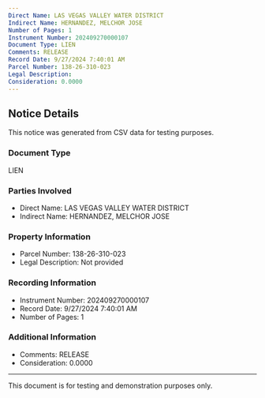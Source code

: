 ```yaml
---
Direct Name: LAS VEGAS VALLEY WATER DISTRICT
Indirect Name: HERNANDEZ, MELCHOR JOSE
Number of Pages: 1
Instrument Number: 202409270000107
Document Type: LIEN
Comments: RELEASE
Record Date: 9/27/2024 7:40:01 AM
Parcel Number: 138-26-310-023
Legal Description: 
Consideration: 0.0000
---
```


## Notice Details

This notice was generated from CSV data for testing purposes.

### Document Type
LIEN

### Parties Involved
- Direct Name: LAS VEGAS VALLEY WATER DISTRICT
- Indirect Name: HERNANDEZ, MELCHOR JOSE

### Property Information
- Parcel Number: 138-26-310-023
- Legal Description: Not provided

### Recording Information
- Instrument Number: 202409270000107
- Record Date: 9/27/2024 7:40:01 AM
- Number of Pages: 1

### Additional Information
- Comments: RELEASE
- Consideration: 0.0000

---

This document is for testing and demonstration purposes only.
